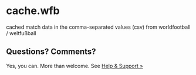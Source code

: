 # cache.wfb


cached match data in the comma-separated values (csv) from worldfootball / weltfußball



## Questions? Comments?

Yes, you can. More than welcome.
See [Help & Support »](https://github.com/openfootball/help)




